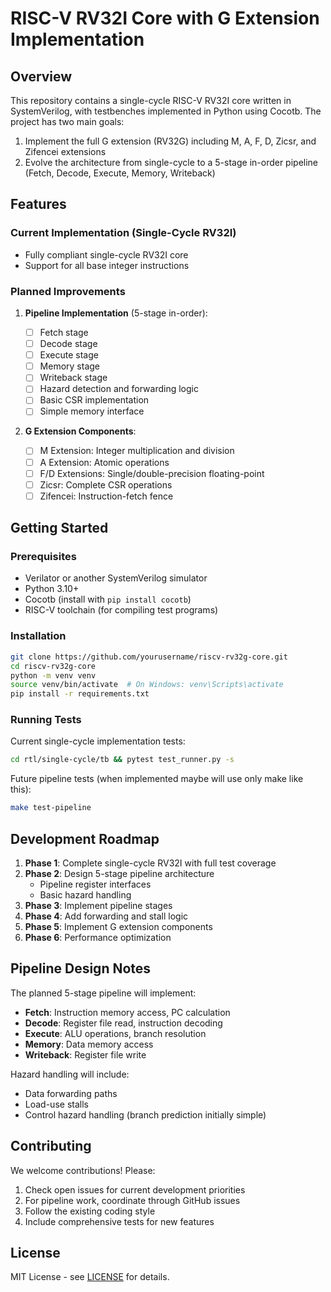 # RISC-V RV32I Core with G Extension Implementation

## Overview

This repository contains a single-cycle RISC-V RV32I core written in SystemVerilog, with testbenches implemented in Python using Cocotb. The project has two main goals:

1. Implement the full G extension (RV32G) including M, A, F, D, Zicsr, and Zifencei extensions
2. Evolve the architecture from single-cycle to a 5-stage in-order pipeline (Fetch, Decode, Execute, Memory, Writeback)

## Features

### Current Implementation (Single-Cycle RV32I)

- Fully compliant single-cycle RV32I core
- Support for all base integer instructions

### Planned Improvements

1. **Pipeline Implementation** (5-stage in-order):

   - [ ] Fetch stage
   - [ ] Decode stage
   - [ ] Execute stage
   - [ ] Memory stage
   - [ ] Writeback stage
   - [ ] Hazard detection and forwarding logic
   - [ ] Basic CSR implementation
   - [ ] Simple memory interface

2. **G Extension Components**:
   - [ ] M Extension: Integer multiplication and division
   - [ ] A Extension: Atomic operations
   - [ ] F/D Extensions: Single/double-precision floating-point
   - [ ] Zicsr: Complete CSR operations
   - [ ] Zifencei: Instruction-fetch fence

## Getting Started

### Prerequisites

- Verilator or another SystemVerilog simulator
- Python 3.10+
- Cocotb (install with `pip install cocotb`)
- RISC-V toolchain (for compiling test programs)

### Installation

```bash
git clone https://github.com/yourusername/riscv-rv32g-core.git
cd riscv-rv32g-core
python -m venv venv
source venv/bin/activate  # On Windows: venv\Scripts\activate
pip install -r requirements.txt
```

### Running Tests

Current single-cycle implementation tests:

```bash
cd rtl/single-cycle/tb && pytest test_runner.py -s
```

Future pipeline tests (when implemented maybe will use only make like this):

```bash
make test-pipeline
```

## Development Roadmap

1. **Phase 1**: Complete single-cycle RV32I with full test coverage
2. **Phase 2**: Design 5-stage pipeline architecture
   - Pipeline register interfaces
   - Basic hazard handling
3. **Phase 3**: Implement pipeline stages
4. **Phase 4**: Add forwarding and stall logic
5. **Phase 5**: Implement G extension components
6. **Phase 6**: Performance optimization

## Pipeline Design Notes

The planned 5-stage pipeline will implement:

- **Fetch**: Instruction memory access, PC calculation
- **Decode**: Register file read, instruction decoding
- **Execute**: ALU operations, branch resolution
- **Memory**: Data memory access
- **Writeback**: Register file write

Hazard handling will include:

- Data forwarding paths
- Load-use stalls
- Control hazard handling (branch prediction initially simple)

## Contributing

We welcome contributions! Please:

1. Check open issues for current development priorities
2. For pipeline work, coordinate through GitHub issues
3. Follow the existing coding style
4. Include comprehensive tests for new features

## License

MIT License - see [LICENSE](LICENSE) for details.
